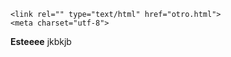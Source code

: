 <!DOCTYPE html>
<head>
  
    <link rel="" type="text/html" href="otro.html">
    <meta charset="utf-8">

  </head>
  <body>



</body>

</html>

<b>Esteeee</b>
jkbkjb
